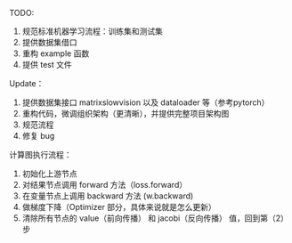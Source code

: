 TODO:

1. 规范标准机器学习流程：训练集和测试集
2. 提供数据集借口
3. 重构 example 函数
4. 提供 test 文件

Update：

1. 提供数据集接口 matrixslowvision 以及 dataloader 等（参考pytorch）
2. 重构代码，微调组织架构（更清晰），并提供完整项目架构图
3. 规范流程
4. 修复 bug

计算图执行流程：

1. 初始化上游节点
2. 对结果节点调用 forward 方法（loss.forward）
3. 在变量节点上调用 backward 方法 (w.backward)
4. 做梯度下降（Optimizer 部分，具体来说就是怎么更新）
5. 清除所有节点的 value（前向传播） 和 jacobi（反向传播） 值，回到第（2）步
